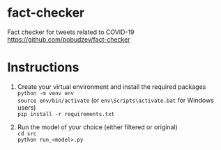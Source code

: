 # fact-checker
Fact checker for tweets related to COVID-19  
https://github.com/pobudzey/fact-checker

# Instructions
1. Create your virtual environment and install the required packages  
`python -m venv env`  
`source env/bin/activate` (or `env\Scripts\activate.bat` for Windows users)  
`pip install -r requirements.txt`

2. Run the model of your choice (either filtered or original)  
`cd src`  
`python run_<model>.py`
